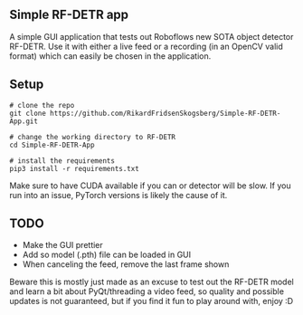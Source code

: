 ## Simple RF-DETR app

A simple GUI application that tests out Roboflows new SOTA object detector RF-DETR.
Use it with either a live feed or a recording (in an OpenCV valid format) which can easily be chosen in the application.

## Setup
```console
# clone the repo
git clone https://github.com/RikardFridsenSkogsberg/Simple-RF-DETR-App.git

# change the working directory to RF-DETR
cd Simple-RF-DETR-App

# install the requirements
pip3 install -r requirements.txt
```

Make sure to have CUDA available if you can or detector will be slow. If you run into an issue, PyTorch versions is likely the cause of it.
## TODO
- Make the GUI prettier
- Add so model (.pth) file can be loaded in GUI
- When canceling the feed, remove the last frame shown

Beware this is mostly just made as an excuse to test out the RF-DETR model and learn a bit about PyQt/threading a video feed, so quality and possible updates is not guaranteed, but if you find it fun to play around with, enjoy :D
